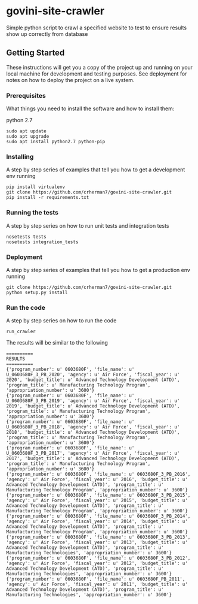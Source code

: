 # govini-site-crawler
Simple python script to crawl a specified website to test to ensure results show up correctly from database

## Getting Started

These instructions will get you a copy of the project up and running on your local machine for development and testing
purposes. See deployment for notes on how to deploy the project on a live system.

### Prerequisites

What things you need to install the software and how to install them:

python 2.7
```
sudo apt update
sudo apt upgrade
sudo apt install python2.7 python-pip
```

### Installing

A step by step series of examples that tell you how to get a development env running

```
pip install virtualenv
git clone https://github.com/crherman7/govini-site-crawler.git
pip install -r requirements.txt
```

### Running the tests

A step by step series on how to run unit tests and integration tests

```
nosetests tests
nosetests integration_tests
```

### Deployment

A step by step series of examples that tell you how to get a production env running

```
git clone https://github.com/crherman7/govini-site-crawler.git
python setup.py install
```

### Run the code

A step by step series on how to run the code

```
run_crawler
```

The results will be similar to the following

```
==========
RESULTS
==========
{'program_number': u' 0603680F', 'file_name': u' U_0603680F_3_PB_2020', 'agency': u' Air Force', 'fiscal_year': u' 2020', 'budget_title': u' Advanced Technology Development (ATD)', 'program_title': u' Manufacturing Technology Program', 'appropriation_number': u' 3600'}
{'program_number': u' 0603680F', 'file_name': u' U_0603680F_3_PB_2019', 'agency': u' Air Force', 'fiscal_year': u' 2019', 'budget_title': u' Advanced Technology Development (ATD)', 'program_title': u' Manufacturing Technology Program', 'appropriation_number': u' 3600'}
{'program_number': u' 0603680F', 'file_name': u' U_0603680F_3_PB_2018', 'agency': u' Air Force', 'fiscal_year': u' 2018', 'budget_title': u' Advanced Technology Development (ATD)', 'program_title': u' Manufacturing Technology Program', 'appropriation_number': u' 3600'}
{'program_number': u' 0603680F', 'file_name': u' U_0603680F_3_PB_2017', 'agency': u' Air Force', 'fiscal_year': u' 2017', 'budget_title': u' Advanced Technology Development (ATD)', 'program_title': u' Manufacturing Technology Program', 'appropriation_number': u' 3600'}
{'program_number': u' 0603680F', 'file_name': u' 0603680F_3_PB_2016', 'agency': u' Air Force', 'fiscal_year': u' 2016', 'budget_title': u' Advanced Technology Development (ATD)', 'program_title': u' Manufacturing Technology Program', 'appropriation_number': u' 3600'}
{'program_number': u' 0603680F', 'file_name': u' 0603680F_3_PB_2015', 'agency': u' Air Force', 'fiscal_year': u' 2015', 'budget_title': u' Advanced Technology Development (ATD)', 'program_title': u' Manufacturing Technology Program', 'appropriation_number': u' 3600'}
{'program_number': u' 0603680F', 'file_name': u' 0603680F_3_PB_2014', 'agency': u' Air Force', 'fiscal_year': u' 2014', 'budget_title': u' Advanced Technology Development (ATD)', 'program_title': u' Manufacturing Technology Program', 'appropriation_number': u' 3600'}
{'program_number': u' 0603680F', 'file_name': u' 0603680F_3_PB_2013', 'agency': u' Air Force', 'fiscal_year': u' 2013', 'budget_title': u' Advanced Technology Development (ATD)', 'program_title': u' Manufacturing Technologies', 'appropriation_number': u' 3600'}
{'program_number': u' 0603680F', 'file_name': u' 0603680F_3_PB_2012', 'agency': u' Air Force', 'fiscal_year': u' 2012', 'budget_title': u' Advanced Technology Development (ATD)', 'program_title': u' Manufacturing Technologies', 'appropriation_number': u' 3600'}
{'program_number': u' 0603680F', 'file_name': u' 0603680F_PB_2011', 'agency': u' Air Force', 'fiscal_year': u' 2011', 'budget_title': u' Advanced Technology Development (ATD)', 'program_title': u' Manufacturing Technologies', 'appropriation_number': u' 3600'}
```